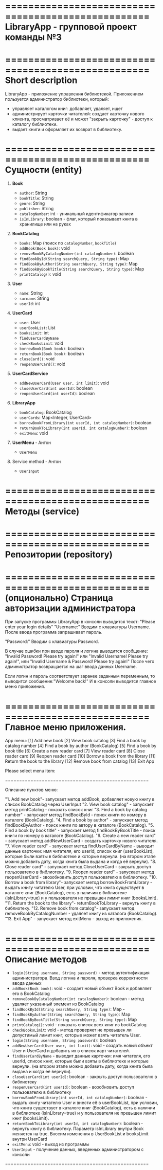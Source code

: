 ===================================================
LibraryApp - групповой проект команды №3
===================================================

===================================================
Short description
===================================================

LibraryApp - приложение управления библиотекой. Приложением пользуется администратор библиотеки, который:
- управляет каталогом книг: добавляет, удаляет, ищет
- администрирует карточки читателей: создает карточку нового клиента, просматривает её и может "закрыть карточку" - доступ к каталогу библиотеки. 
- выдает книги и оформляет их возврат в библиотеку. 


===================================================
Сущности (entity)
===================================================

1. **Book** 
   - `author`: String
   - `bookTitle`: String
   - `genre`: String
   - `publisher`: String
   - `catalogNumber`: int - уникальный идентификатор записи
   - `isInLibrary`: boolean - флаг, который показывает книга в хранилище или на руках


2. **BookCatalog**
   - `books`: Map<Book> (поиск по `catalogNumber`, `bookTitle`)
   - `addBook(Book book)`: void
   - `removeBookByCatalogNumber(int catalogNumber)`: boolean
   - `findBookById(String searchQuery, String type)`: Map<Book>
   - `findBookByAuthor(String searchQuery, String type)`: Map<Book>
   - `findBookByBookTitle(String searchQuery, String type)`: Map<Book>
   - `printCatalog()`: void

3. **User**
   - `name`: String
   - `surname`: String
   - `userId`: int

4. **UserCard**
   - `user`: User
   - `userBookList`: List<Book>
   - `booksLimit`: int
   - `findUserCardByName`
   - `checkBooksLimit`: void 
   - `borrowBook(Book book)`: boolean
   - `returnBook(Book book)`: boolean
   - `closeCard()`: void
   - `reopenUserCard()`: void

5. **UserCardService**
   - `addNewUserCard(User user, int limit)`: void
   - `closeUserCard(int userId)`: boolean
   - `reopenUserCard(int userId)`: boolean

6. **LibraryApp**
   - `bookCatalog`: BookCatalog
   - `userCards`: Map<Integer, UserCard>
   - `borrowBookFromLibrary(int userId, int catalogNumber)`: boolean
   - `returnBookToLibrary(int userId, int catalogNumber)`: boolean
   - `exitMenu`: void

7. **UserMenu** - Антон
   - `UserMenu`
   
8. Service method - Антон
   - `UserInput`

===================================================
Методы (service)
===================================================


===================================================
Репозитории (repository)
===================================================


===================================================
(опционально) Страница авторизации администратора
===================================================

При запуске программы LibraryApp в консоли выводится текст:
"Please enter your login details"
"Username:"
Вводим с клавиатуры Username. После ввода программа запрашивает пароль.

"Password:"
Вводим с клавиатуры Password.

В случае ошибки при вводе пароля и логина выводится сообщение: "Invalid Password! Please try again!" или "Invalid Username! Please try again!", или "Invalid Username & Password! Please try again!"
После чего администратор возвращается на шаг ввода данных Username.

Если логин и пароль соответствует заранее заданным переменным, то выводится сообщение:"Welcome back!"
И в консоли выводится главное меню приложения.
  
  
===================================================
Главное меню приложения.
===================================================

App menu:
[1] Add new book
[2] View book catalog
[3] Find a book by catalog number
[4] Find a book by author (BookCatalog)
[5] Find a book by book title
[6] Create a new reader card
[7] View reader card
[8] Close reader card
[9] Reopen reader card
[10] Borrow a book from the library
[11] Return the book to the library
[12] Remove book from catalog
[13] Exit App

Please select menu item:

===================================================

Описание пунктов меню:

"1. Add new book"- запускает метод addBook, добавляет новую книгу в список BookCatalog через UserInput
"2. View book catalog" - запускает метод printCatalog - показать список книг
"3. Find a book by catalog number" - запускает метод findBookById - поиск книги по номеру в каталоге (BookCatalog).
"4. Find a book by author" - запускает метод findBookByAuthor - поиск книги по автору в каталоге (BookCatalog).
"5. Find a book by book title" - запускает метод findBookByBookTitle - поиск книги по номеру в каталоге (BookCatalog).
"6. Create a new reader card" - запускает метод addNewUserCard - создать карточку нового читателя.
"7. View reader card" - запускает метод findUserCardByName - выводит данные карточки: имя читателя, его userId, список книг (userBookList), которые были взяты в библиотеке и которые вернули. (на втором этапе можно добавить дату, когда книга была выдана и когда её вернули).
"8. Close reader card" - запускает метод CloseUserCard - закрыть доступ пользователю в библиотеку.
"9. Reopen reader card" - запускает метод reopenUserCard - звозобновить доступ пользователю в библиотеку.
"10. Borrow a book from library"- запускает метод borrowBookFromLibrary - выдать книгу читателю User, при условии, что книга существует в каталоге книг (BookCatalog), есть в наличии в библиотеке (isInLibrary=true) и у пользователя не превышен лимит книг (booksLimit).
"11. Return the book to the library"- returnBookToLibrary - вернуть книгу в библиотеку.
"12. Remove book from catalog"- запускает метод removeBookByCatalogNumber - удаляет книгу из каталога (BookCatalog).
"13. Exit App" - запускает метод exitMenu - выход из приложения.


===================================================
Описание методов
===================================================  

   - `login(String username, String password)` - метод аутентификация администратора. Ввод логина и пароля, проверка корректности ввода данных
   - `addBook(Book book)`: void - создает новый объект Book и добавляет его в BookCatalog  
   - `removeBookByCatalogNumber(int catalogNumber)`: boolean - метод удаляет указанный элемент из BookCatalog  
   - `findBookById(String searchQuery, String type)`: Map<Book> -  
   - `findBookByAuthor(String searchQuery, String type)`: Map<Book>
   - `findBookByBookTitle(String searchQuery, String type)`: Map<Book>
   - `printCatalog()`: void - показать список всех книг из bookCatalog   
   - `checkBooksLimit`: void - метод проверяет не превышен ли допустимый лимит книг, которые может взять читатель User.
   - `login(String username, String password)`: boolean
   - `addNewUserCard(User user, int limit)`: void - создать новый объект User и UserCard и добавить их в список карт читателей. 
   - `findUserCardByName` - выводит данные карточки: имя читателя, его userId, список книг, которые были взяты в библиотеке и которые вернули. (на втором этапе можно добавить дату, когда книга была выдана и когда её вернули).
   - `closeUserCard(int userId)`: boolean - закрыть доступ пользователю в библиотеку
   - `reopenUserCard(int userId)`: boolean - возобновить доступ пользователю в библиотеку
   - `borrowBookFromLibrary(int userId, int catalogNumber)`: boolean - выдать книгу читателю User и внести её в userBookList, при условии, что книга существует в каталоге книг (BookCatalog), есть в наличии в библиотеке (isInLibrary=true) и у пользователя не превышен лимит книг (booksLimit).
   - `returnBookToLibrary(int userId, int catalogNumber)`: boolean - вернуть книгу в библиотеку. Параметр isInLibrary внутри Book меняется на true. Вносим изменения в UserBookList и booksLimit внутри UserCard
   - `exitMenu`: void - выход из программы
   - `UserInput` - получение данных, введенных администратором с консоли


===================================================
